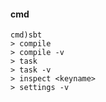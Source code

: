 #### cmd

```
cmd)sbt
> compile
> compile -v
> task
> task -v
> inspect <keyname>
> settings -v
```
